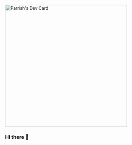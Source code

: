 <a href="https://app.daily.dev/Parrish"><img src="https://api.daily.dev/devcards/4018fc22df6d42cd94f9a9c421cbe1f7.png?r=nj5" width="400" alt="Parrish's Dev Card"/></a>
### Hi there 👋

<!--
**pparrish/pparrish** is a ✨ _special_ ✨ repository because its `README.md` (this file) appears on your GitHub profile.

Here are some ideas to get you started:

- 🔭 I’m currently working on ...
- 🌱 I’m currently learning ...
- 👯 I’m looking to collaborate on ...
- 🤔 I’m looking for help with ...
- 💬 Ask me about ...
- 📫 How to reach me: ...
- 😄 Pronouns: ...
- ⚡ Fun fact: ...
-->
